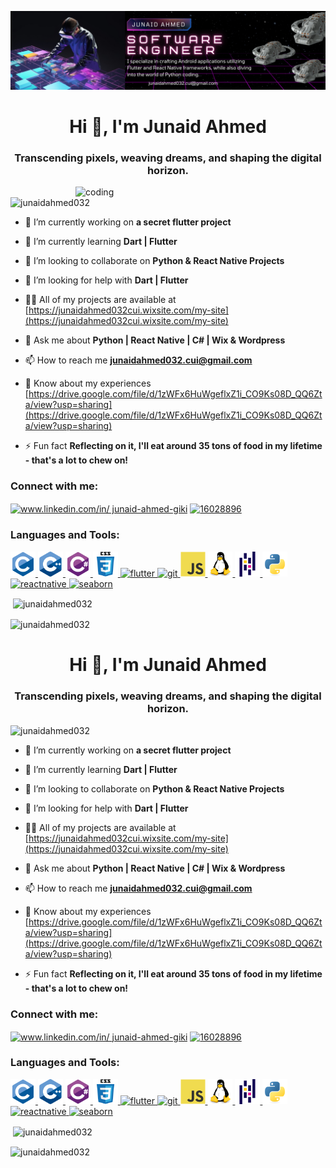![logo](https://github.com/JunaidAhmed032/JunaidAhmed032/blob/main/github_banner_junaid-ahmed.png)
<h1 align="center">Hi 👋, I'm Junaid Ahmed</h1>
<h3 align="center">Transcending pixels, weaving dreams, and shaping the digital horizon.</h3>
<img align="right" alt="coding" width="400" src="https://miro.medium.com/v2/resize:fit:1200/1*anJ_utnaYQXFKbap2s0oJg.gif">
<p align="left"> <img src="https://komarev.com/ghpvc/?username=junaidahmed032&label=Profile%20views&color=0e75b6&style=flat" alt="junaidahmed032" /> </p>

- 🔭 I’m currently working on **a secret flutter project**

- 🌱 I’m currently learning **Dart | Flutter**

- 👯 I’m looking to collaborate on **Python & React Native Projects**

- 🤝 I’m looking for help with **Dart | Flutter**

- 👨‍💻 All of my projects are available at [https://junaidahmed032cui.wixsite.com/my-site](https://junaidahmed032cui.wixsite.com/my-site)

- 💬 Ask me about **Python | React Native | C# | Wix & Wordpress**

- 📫 How to reach me **junaidahmed032.cui@gmail.com**

- 📄 Know about my experiences [https://drive.google.com/file/d/1zWFx6HuWgeflxZ1i_CO9Ks08D_QQ6Zta/view?usp=sharing](https://drive.google.com/file/d/1zWFx6HuWgeflxZ1i_CO9Ks08D_QQ6Zta/view?usp=sharing)

- ⚡ Fun fact **Reflecting on it, I'll eat around 35 tons of food in my lifetime - that's a lot to chew on!**

<h3 align="left">Connect with me:</h3>
<p align="left">
<a href="https://linkedin.com/in/www.linkedin.com/in/ junaid-ahmed-giki" target="blank"><img align="center" src="https://raw.githubusercontent.com/rahuldkjain/github-profile-readme-generator/master/src/images/icons/Social/linked-in-alt.svg" alt="www.linkedin.com/in/ junaid-ahmed-giki" height="30" width="40" /></a>
<a href="https://stackoverflow.com/users/16028896" target="blank"><img align="center" src="https://raw.githubusercontent.com/rahuldkjain/github-profile-readme-generator/master/src/images/icons/Social/stack-overflow.svg" alt="16028896" height="30" width="40" /></a>
</p>

<h3 align="left">Languages and Tools:</h3>
<p align="left"> <a href="https://www.cprogramming.com/" target="_blank" rel="noreferrer"> <img src="https://raw.githubusercontent.com/devicons/devicon/master/icons/c/c-original.svg" alt="c" width="40" height="40"/> </a> <a href="https://www.w3schools.com/cpp/" target="_blank" rel="noreferrer"> <img src="https://raw.githubusercontent.com/devicons/devicon/master/icons/cplusplus/cplusplus-original.svg" alt="cplusplus" width="40" height="40"/> </a> <a href="https://www.w3schools.com/cs/" target="_blank" rel="noreferrer"> <img src="https://raw.githubusercontent.com/devicons/devicon/master/icons/csharp/csharp-original.svg" alt="csharp" width="40" height="40"/> </a> <a href="https://www.w3schools.com/css/" target="_blank" rel="noreferrer"> <img src="https://raw.githubusercontent.com/devicons/devicon/master/icons/css3/css3-original-wordmark.svg" alt="css3" width="40" height="40"/> </a> <a href="https://flutter.dev" target="_blank" rel="noreferrer"> <img src="https://www.vectorlogo.zone/logos/flutterio/flutterio-icon.svg" alt="flutter" width="40" height="40"/> </a> <a href="https://git-scm.com/" target="_blank" rel="noreferrer"> <img src="https://www.vectorlogo.zone/logos/git-scm/git-scm-icon.svg" alt="git" width="40" height="40"/> </a> <a href="https://developer.mozilla.org/en-US/docs/Web/JavaScript" target="_blank" rel="noreferrer"> <img src="https://raw.githubusercontent.com/devicons/devicon/master/icons/javascript/javascript-original.svg" alt="javascript" width="40" height="40"/> </a> <a href="https://www.linux.org/" target="_blank" rel="noreferrer"> <img src="https://raw.githubusercontent.com/devicons/devicon/master/icons/linux/linux-original.svg" alt="linux" width="40" height="40"/> </a> <a href="https://pandas.pydata.org/" target="_blank" rel="noreferrer"> <img src="https://raw.githubusercontent.com/devicons/devicon/2ae2a900d2f041da66e950e4d48052658d850630/icons/pandas/pandas-original.svg" alt="pandas" width="40" height="40"/> </a> <a href="https://www.python.org" target="_blank" rel="noreferrer"> <img src="https://raw.githubusercontent.com/devicons/devicon/master/icons/python/python-original.svg" alt="python" width="40" height="40"/> </a> <a href="https://reactnative.dev/" target="_blank" rel="noreferrer"> <img src="https://reactnative.dev/img/header_logo.svg" alt="reactnative" width="40" height="40"/> </a> <a href="https://seaborn.pydata.org/" target="_blank" rel="noreferrer"> <img src="https://seaborn.pydata.org/_images/logo-mark-lightbg.svg" alt="seaborn" width="40" height="40"/> </a> </p>

<p>&nbsp;<img align="center" src="https://github-readme-stats.vercel.app/api?username=junaidahmed032&show_icons=true&locale=en" alt="junaidahmed032" /></p>

<p><img align="center" src="https://github-readme-streak-stats.herokuapp.com/?user=junaidahmed032&" alt="junaidahmed032" /></p>
<h1 align="center">Hi 👋, I'm Junaid Ahmed</h1>
<h3 align="center">Transcending pixels, weaving dreams, and shaping the digital horizon.</h3>

<p align="left"> <img src="https://komarev.com/ghpvc/?username=junaidahmed032&label=Profile%20views&color=0e75b6&style=flat" alt="junaidahmed032" /> </p>

- 🔭 I’m currently working on **a secret flutter project**

- 🌱 I’m currently learning **Dart | Flutter**

- 👯 I’m looking to collaborate on **Python & React Native Projects**

- 🤝 I’m looking for help with **Dart | Flutter**

- 👨‍💻 All of my projects are available at [https://junaidahmed032cui.wixsite.com/my-site](https://junaidahmed032cui.wixsite.com/my-site)

- 💬 Ask me about **Python | React Native | C# | Wix & Wordpress**

- 📫 How to reach me **junaidahmed032.cui@gmail.com**

- 📄 Know about my experiences [https://drive.google.com/file/d/1zWFx6HuWgeflxZ1i_CO9Ks08D_QQ6Zta/view?usp=sharing](https://drive.google.com/file/d/1zWFx6HuWgeflxZ1i_CO9Ks08D_QQ6Zta/view?usp=sharing)

- ⚡ Fun fact **Reflecting on it, I'll eat around 35 tons of food in my lifetime - that's a lot to chew on!**

<h3 align="left">Connect with me:</h3>
<p align="left">
<a href="https://linkedin.com/in/www.linkedin.com/in/ junaid-ahmed-giki" target="blank"><img align="center" src="https://raw.githubusercontent.com/rahuldkjain/github-profile-readme-generator/master/src/images/icons/Social/linked-in-alt.svg" alt="www.linkedin.com/in/ junaid-ahmed-giki" height="30" width="40" /></a>
<a href="https://stackoverflow.com/users/16028896" target="blank"><img align="center" src="https://raw.githubusercontent.com/rahuldkjain/github-profile-readme-generator/master/src/images/icons/Social/stack-overflow.svg" alt="16028896" height="30" width="40" /></a>
</p>

<h3 align="left">Languages and Tools:</h3>
<p align="left"> <a href="https://www.cprogramming.com/" target="_blank" rel="noreferrer"> <img src="https://raw.githubusercontent.com/devicons/devicon/master/icons/c/c-original.svg" alt="c" width="40" height="40"/> </a> <a href="https://www.w3schools.com/cpp/" target="_blank" rel="noreferrer"> <img src="https://raw.githubusercontent.com/devicons/devicon/master/icons/cplusplus/cplusplus-original.svg" alt="cplusplus" width="40" height="40"/> </a> <a href="https://www.w3schools.com/cs/" target="_blank" rel="noreferrer"> <img src="https://raw.githubusercontent.com/devicons/devicon/master/icons/csharp/csharp-original.svg" alt="csharp" width="40" height="40"/> </a> <a href="https://www.w3schools.com/css/" target="_blank" rel="noreferrer"> <img src="https://raw.githubusercontent.com/devicons/devicon/master/icons/css3/css3-original-wordmark.svg" alt="css3" width="40" height="40"/> </a> <a href="https://flutter.dev" target="_blank" rel="noreferrer"> <img src="https://www.vectorlogo.zone/logos/flutterio/flutterio-icon.svg" alt="flutter" width="40" height="40"/> </a> <a href="https://git-scm.com/" target="_blank" rel="noreferrer"> <img src="https://www.vectorlogo.zone/logos/git-scm/git-scm-icon.svg" alt="git" width="40" height="40"/> </a> <a href="https://developer.mozilla.org/en-US/docs/Web/JavaScript" target="_blank" rel="noreferrer"> <img src="https://raw.githubusercontent.com/devicons/devicon/master/icons/javascript/javascript-original.svg" alt="javascript" width="40" height="40"/> </a> <a href="https://www.linux.org/" target="_blank" rel="noreferrer"> <img src="https://raw.githubusercontent.com/devicons/devicon/master/icons/linux/linux-original.svg" alt="linux" width="40" height="40"/> </a> <a href="https://pandas.pydata.org/" target="_blank" rel="noreferrer"> <img src="https://raw.githubusercontent.com/devicons/devicon/2ae2a900d2f041da66e950e4d48052658d850630/icons/pandas/pandas-original.svg" alt="pandas" width="40" height="40"/> </a> <a href="https://www.python.org" target="_blank" rel="noreferrer"> <img src="https://raw.githubusercontent.com/devicons/devicon/master/icons/python/python-original.svg" alt="python" width="40" height="40"/> </a> <a href="https://reactnative.dev/" target="_blank" rel="noreferrer"> <img src="https://reactnative.dev/img/header_logo.svg" alt="reactnative" width="40" height="40"/> </a> <a href="https://seaborn.pydata.org/" target="_blank" rel="noreferrer"> <img src="https://seaborn.pydata.org/_images/logo-mark-lightbg.svg" alt="seaborn" width="40" height="40"/> </a> </p>

<p>&nbsp;<img align="center" src="https://github-readme-stats.vercel.app/api?username=junaidahmed032&show_icons=true&locale=en" alt="junaidahmed032" /></p>

<p><img align="center" src="https://github-readme-streak-stats.herokuapp.com/?user=junaidahmed032&" alt="junaidahmed032" /></p>

